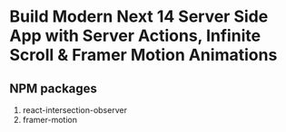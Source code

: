 # Build Modern Next 14 Server Side App with Server Actions, Infinite Scroll & Framer Motion Animations

## NPM packages

1. react-intersection-observer
2. framer-motion
